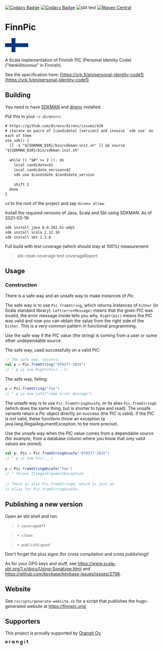 [![Codacy Badge](https://api.codacy.com/project/badge/Coverage/8f19681119574ecd96ef6790b29dcde2)](https://www.codacy.com?utm_source=github.com&utm_medium=referral&utm_content=orangitfi/finnish-personal-identity-code&utm_campaign=Badge_Coverage)
[![Codacy Badge](https://api.codacy.com/project/badge/Grade/8f19681119574ecd96ef6790b29dcde2)](https://www.codacy.com?utm_source=github.com&amp;utm_medium=referral&amp;utm_content=orangitfi/finnish-personal-identity-code&amp;utm_campaign=Badge_Grade)
![sbt test](https://github.com/orangitfi/finnish-personal-identity-code/workflows/sbt-test/badge.svg)
[![Maven Central](https://maven-badges.herokuapp.com/maven-central/org.finnpic/finnpic/badge.svg)](https://maven-badges.herokuapp.com/maven-central/org.finnpic/finnpic)

# FinnPic

<img src="assets/Flag_of_Finland.svg" alt="Flag of Finland" width="15%">

A Scala implementation of Finnish PIC (Personal Identity Code)("henkilötunnus" in Finnish).

See the specification here: [https://vrk.fi/en/personal-identity-code1](https://vrk.fi/en/personal-identity-code1).

## Building

You need to have [SDKMAN](https://sdkman.io/) and [direnv](https://direnv.net/) installed.

Put this in your `~/.direnvrc`:

```shell script
# https://github.com/direnv/direnv/issues/420
# iterate on pairs of [candidate] [version] and invoice `sdk use` on each of them
use_sdk() {
  [[ -s "${SDKMAN_DIR}/bin/sdkman-init.sh" ]] && source "${SDKMAN_DIR}/bin/sdkman-init.sh"

  while (( "$#" >= 2 )); do
    local candidate=$1
    local candidate_version=$2
    sdk use $candidate $candidate_version

    shift 2
  done
}
```

`cd` to the root of the project and say `direnv allow`.

Install the required versions of Java, Scala and Sbt using SDKMAN. As of 2021-03-19:

```
sdk install java 8.0.282.hs-adpt
sdk install scala 2.12.10
sdk install sbt 1.3.8
```

Full build with test coverage (which should stay at 100%) measurement:

> sbt clean coverage test coverageReport

## Usage

### Construction

There is a safe way and an unsafe way to make instances of *Pic*.

The safe way is to use `Pic.fromString`, which returns instances of
`Either` (in Scala standard library). `Left(errorMessage)` means
that the given PIC was invalid, the error message inside tells you
why. `Right(pic)` means the PIC was valid and now you can obtain
the value from the right side of the `Either`. This is a very common
pattern in functional programming.

Use the safe way if the PIC value (the string) is coming from a user
or some other undependable source.

The safe way, used successfully on a valid PIC:

```scala
// The safe way, success:
val p = Pic.fromString("070377-281V")
// ^ p is now Right(Pic(...))
```

The safe way, failing:

```scala
p = Pic.fromString("foo")
// ^ p is now Left("some error message")
```

The unsafe way is to use ```Pic.fromStringUnsafe```, or its alias ```Pic.fromStringU```
(which does the same thing, but is shorter to type and read). The unsafe variants return a
*Pic* object directly on success (the PIC is valid). If the PIC is not valid, these functions
throw an exception (a java.lang.IllegalArgumentException, to be more precise).

Use the unsafe way when the PIC value comes from a dependable source (for example, from
a database column where you know that only valid values are stored).

```scala
val p: Pic = Pic.fromStringUnsafe("070377-281V")
// ^ p is now Pic(...)

p = Pic.fromStringUnsafe("foo")
// ^ throws IllegalArgumentException

// There is also Pic.fromStringU, which is just an
// alias for Pic.fromStringUnsafe.
```

## Publishing a new version

Open an sbt shell and run:

> `+ coverageOff`

> `+ clean`

> `+ publishSigned`

Don't forget the plus signs (for cross compilation and cross publishing)!

As for your GPG keys and stuff, see https://www.scala-sbt.org/1.x/docs/Using-Sonatype.html and https://github.com/keybase/keybase-issues/issues/2798.

## Website

See `/scripts/generate-website.sh` for a script that publishes the hugo-generated website at https://finnpic.org/

## Supporters

This project is proudly supported by [Orangit Oy](https://orangit.fi).

<a href="https://orangit.fi">
  <img src="assets/orangit_logo_web.svg" alt="Orangit Oy" width="15%">
</a>
